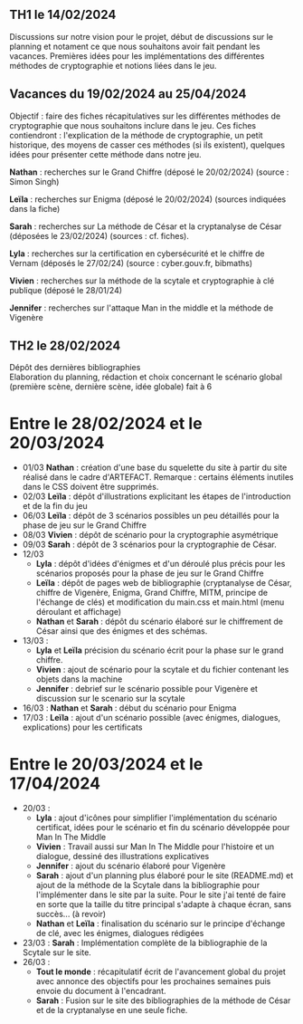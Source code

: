 ## TH1 le 14/02/2024
Discussions sur notre vision pour le projet, début de discussions sur le planning et notament ce que nous souhaitons avoir fait pendant les vacances. Premières idées pour les implémentations des différentes méthodes de cryptographie et notions liées dans le jeu.

## Vacances du 19/02/2024 au 25/04/2024
Objectif : faire des fiches récapitulatives sur les différentes méthodes de cryptographie que nous souhaitons inclure dans le jeu. Ces fiches contiendront : l'explication de la méthode de cryptographie, un petit historique, des moyens de casser ces méthodes (si ils existent), quelques idées pour présenter cette méthode dans notre jeu.

**Nathan** : recherches sur le Grand Chiffre (déposé le 20/02/2024) (source : Simon Singh)

**Leïla** : recherches sur Enigma (déposé le 20/02/2024) (sources indiquées dans la fiche)

**Sarah** : recherches sur La méthode de César et la cryptanalyse de César (déposées le 23/02/2024) (sources : cf. fiches).

**Lyla** : recherches sur la certification en cybersécurité et le chiffre de Vernam (déposés le 27/02/24) (source : cyber.gouv.fr, bibmaths)

**Vivien** : recherches sur la méthode de la scytale et cryptographie à clé publique (déposé le 28/01/24)  

**Jennifer** : recherches sur l'attaque Man in the middle et la méthode de Vigenère  

## TH2 le 28/02/2024

Dépôt des dernières bibliographies  
Elaboration du planning, rédaction et choix concernant le scénario global (première scène, dernière scène, idée globale) fait à 6


# Entre le 28/02/2024 et le 20/03/2024

- 01/03 **Nathan**  : création d'une base du squelette du site à partir du site réalisé dans le cadre d'ARTEFACT. Remarque : certains éléments inutiles dans le CSS doivent être supprimés.
- 02/03 **Leïla** : dépôt d'illustrations explicitant les étapes de l'introduction et de la fin du jeu
- 06/03 **Leïla** : dépôt de 3 scénarios possibles un peu détaillés pour la phase de jeu sur le Grand Chiffre
- 08/03 **Vivien** : dépôt de scénario pour la cryptographie asymétrique
- 09/03 **Sarah** : dépôt de 3 scénarios pour la cryptographie de César.
- 12/03 
    + **Lyla** : dépôt d'idées d'énigmes et d'un déroulé plus précis pour les scénarios proposés pour la phase de jeu sur le Grand Chiffre 
    + **Leïla** : dépôt de pages web de bibliographie (cryptanalyse de César, chiffre de Vigenère, Enigma, Grand Chiffre, MITM, principe de l'échange de clés) et modification du main.css et main.html (menu déroulant et affichage)
    + **Nathan** et **Sarah** : dépôt du scénario élaboré sur le chiffrement de César ainsi que des énigmes et des schémas.
- 13/03 : 
    + **Lyla** et **Leïla** précision du scénario écrit pour la phase sur le grand chiffre.
    + **Vivien** : ajout de scénario pour la scytale et du fichier contenant les objets dans la machine
    + **Jennifer** : debrief sur le scénario possible pour Vigenère et discussion sur le scenario sur la scytale
- 16/03 : **Nathan** et **Sarah** : début du scénario pour Enigma
- 17/03 : **Leïla** : ajout d'un scénario possible (avec énigmes, dialogues, explications) pour les certificats


# Entre le 20/03/2024 et le 17/04/2024 
- 20/03 : 
    + **Lyla** : ajout d'icônes pour simplifier l'implémentation du scénario certificat, idées pour le scénario et fin du scénario développée pour Man In The Middle
    + **Vivien** : Travail aussi sur Man In The Middle pour l'histoire et un dialogue, dessiné des illustrations explicatives
    + **Jennifer** : ajout du scénario élaboré pour Vigenère
    + **Sarah** : ajout d'un planning plus élaboré pour le site (README.md) et ajout de la méthode de la Scytale dans la bibliographie pour l'implémenter dans le site par la suite. Pour le site j'ai tenté de faire en sorte que la taille du titre principal s'adapte à chaque écran, sans succès... (à revoir)
    + **Nathan** et **Leïla** : finalisation du scénario sur le principe d'échange de clé, avec les énigmes, dialogues rédigées
- 23/03 : **Sarah** : Implémentation complète de la bibliographie de la Scytale sur le site.
- 26/03 :
    + **Tout le monde** : récapitulatif écrit de l'avancement global du projet avec annonce des objectifs pour les prochaines semaines puis envoie du document à l'encadrant.
    + **Sarah** : Fusion sur le site des bibliographies de la méthode de César et de la cryptanalyse en une seule fiche.
